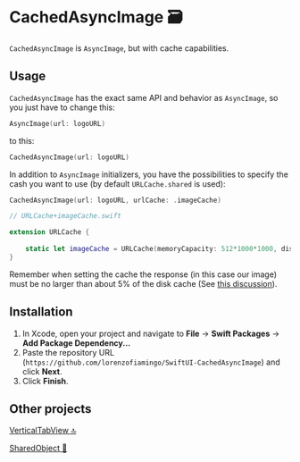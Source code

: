 # CachedAsyncImage 🗃️

`CachedAsyncImage` is `AsyncImage`, but with cache capabilities. 


## Usage

`CachedAsyncImage` has the exact same API and behavior as `AsyncImage`, so you just have to change this:
```swift
AsyncImage(url: logoURL)
```
to this:
```swift
CachedAsyncImage(url: logoURL)
```

In addition to `AsyncImage` initializers, you have the possibilities to specify the cash you want to use (by default `URLCache.shared` is used):
```swift
CachedAsyncImage(url: logoURL, urlCache: .imageCache)
```

```swift
// URLCache+imageCache.swift

extension URLCache {
    
    static let imageCache = URLCache(memoryCapacity: 512*1000*1000, diskCapacity: 10*1000*1000*1000)
}
```

Remember when setting the cache the response (in this case our image) must be no larger than about 5% of the disk cache (See [this discussion](https://developer.apple.com/documentation/foundation/nsurlsessiondatadelegate/1411612-urlsession#discussion)).

## Installation

1. In Xcode, open your project and navigate to **File** → **Swift Packages** → **Add Package Dependency...**
2. Paste the repository URL (`https://github.com/lorenzofiamingo/SwiftUI-CachedAsyncImage`) and click **Next**.
3. Click **Finish**.


## Other projects

[VerticalTabView 🔝](https://github.com/lorenzofiamingo/SwiftUI-VerticalTabView)

[SharedObject 🍱](https://github.com/lorenzofiamingo/SwiftUI-SharedObject)
